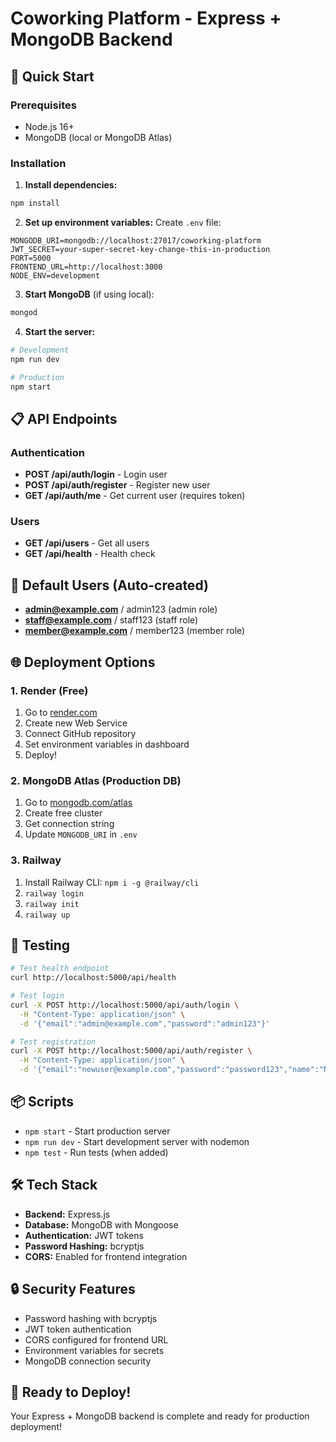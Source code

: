 # Coworking Platform - Express + MongoDB Backend

## 🚀 Quick Start

### Prerequisites
- Node.js 16+
- MongoDB (local or MongoDB Atlas)

### Installation

1. **Install dependencies:**
```bash
npm install
```

2. **Set up environment variables:**
Create `.env` file:
```env
MONGODB_URI=mongodb://localhost:27017/coworking-platform
JWT_SECRET=your-super-secret-key-change-this-in-production
PORT=5000
FRONTEND_URL=http://localhost:3000
NODE_ENV=development
```

3. **Start MongoDB** (if using local):
```bash
mongod
```

4. **Start the server:**
```bash
# Development
npm run dev

# Production
npm start
```

## 📋 API Endpoints

### Authentication
- **POST /api/auth/login** - Login user
- **POST /api/auth/register** - Register new user
- **GET /api/auth/me** - Get current user (requires token)

### Users
- **GET /api/users** - Get all users
- **GET /api/health** - Health check

## 🔧 Default Users (Auto-created)
- **admin@example.com** / admin123 (admin role)
- **staff@example.com** / staff123 (staff role)
- **member@example.com** / member123 (member role)

## 🌐 Deployment Options

### 1. Render (Free)
1. Go to [render.com](https://render.com)
2. Create new Web Service
3. Connect GitHub repository
4. Set environment variables in dashboard
5. Deploy!

### 2. MongoDB Atlas (Production DB)
1. Go to [mongodb.com/atlas](https://mongodb.com/atlas)
2. Create free cluster
3. Get connection string
4. Update `MONGODB_URI` in `.env`

### 3. Railway
1. Install Railway CLI: `npm i -g @railway/cli`
2. `railway login`
3. `railway init`
4. `railway up`

## 🧪 Testing

```bash
# Test health endpoint
curl http://localhost:5000/api/health

# Test login
curl -X POST http://localhost:5000/api/auth/login \
  -H "Content-Type: application/json" \
  -d '{"email":"admin@example.com","password":"admin123"}'

# Test registration
curl -X POST http://localhost:5000/api/auth/register \
  -H "Content-Type: application/json" \
  -d '{"email":"newuser@example.com","password":"password123","name":"New User"}'
```

## 📦 Scripts

- `npm start` - Start production server
- `npm run dev` - Start development server with nodemon
- `npm test` - Run tests (when added)

## 🛠️ Tech Stack

- **Backend:** Express.js
- **Database:** MongoDB with Mongoose
- **Authentication:** JWT tokens
- **Password Hashing:** bcryptjs
- **CORS:** Enabled for frontend integration

## 🔒 Security Features

- Password hashing with bcryptjs
- JWT token authentication
- CORS configured for frontend URL
- Environment variables for secrets
- MongoDB connection security

## 🚀 Ready to Deploy!

Your Express + MongoDB backend is complete and ready for production deployment!
